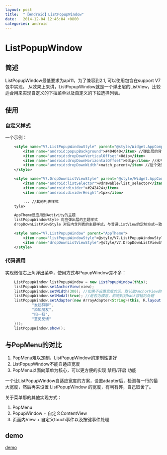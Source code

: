 ```yaml
---
layout: post
title:  "【Android】ListPopupWindow"
date:   2014-12-04 12:46:04 +0800
categories: android
---
```


# ListPopupWindow

## 简述

ListPopupWindow最低要求为api11，为了兼容到2.1, 可以使用包含在support V7包中实现。
从效果上来讲，ListPopupWindow就是一个弹出层的ListView，比较适合用来实现自定义的下拉菜单以及自定义的下拉选择列表。

## 使用

### 自定义样式

一个示例：

```xml
    <style name="V7.ListPopupWindowStyle" parent="@style/Widget.AppCompat.ListPopupWindow">
        <item name="android:popupBackground">#404040</item> //弹出层的背景
        <item name="android:dropDownVerticalOffset">0dip</item>
        <item name="android:dropDownHorizontalOffset">0dip</item> //水平以及垂直位移
        <item name="android:dropDownWidth">match_parent</item> //这个效果不大
    </style>

    <style name="V7.DropDownListViewStyle" parent="@style/Widget.AppCompat.ListView.DropDown">
        <item name="android:listSelector">@drawable/list_selector</item> //
        <item name="android:divider">#242424</item>
        <item name="android:dividerHeight">1px</item>

        ... //其他列表样式
    tyle>

    AppTheme是应用到Activity的主题
    listPopupWindowStyle 对应弹出层的主题样式
    dropDownListViewStyle 对应内含列表的主题样式，与普通ListView的定制方式一致

    <style name="V7.ListPopupWindow" parent="AppTheme">
        <item name="listPopupWindowStyle">@style/V7.ListPopupWindowStyle</item>
        <item name="dropDownListViewStyle">@style/V7.DropDownListViewStyle</item>
    </style>
```

### 代码调用

实现微信右上角弹出菜单，使用方式与PopupWindow差不多：

```java
    ListPopupWindow listPopupWindow = new ListPopupWindow(this);
    listPopupWindow.setAnchorView(view);
    listPopupWindow.setWidth(300); //如果不设置宽度的话，默认取AnchorView的宽度，一般不是我们想要的结果
    listPopupWindow.setModal(true); //是否为模态，影响到对back按钮的处理
    listPopupWindow.setAdapter(new ArrayAdapter<String>(this, R.layout.apt_v7_list_popup_window, R.id.apt_v7_tv, new String[]{
            "发起群聊",
            "添加朋友",
            "扫一扫",
            "意见反馈"
    }));
    listPopupWindow.show();
```

## 与PopMenu的对比

1. PopMenu难以定制，ListPopupWindow的定制性更好
2. ListPopupWindow不能自适应宽度
3. PopMenu以面向菜单为核心，可以更方便的实现 禁用/开启 功能

一个让ListPopupWindow自适应宽度的方案，设置adapter后，检测每一行的最大宽度，然后再来设置 ListPopupWindow 的宽度，有利有弊，自己取舍了。


关于菜单那的其他实现方式：

1. PopMenu
2. PopupWindow + 自定义ContentView
3. 页面内View + 自定义touch事件以及按键事件处理

## demo
[demo](http://git.oschina.net/xesam/AndroidLollipop)
